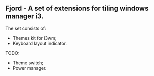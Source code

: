 ## Fjord - A set of extensions for tiling windows manager i3.

The set consists of:
- Themes kit for i3wm;
- Keyboard layout indicator.

TODO:
- Theme switch;
- Power manager.
